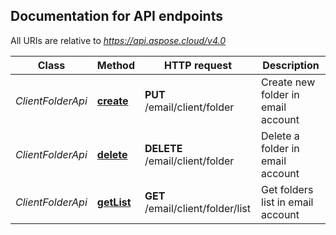 

## Documentation for API endpoints

All URIs are relative to *https://api.aspose.cloud/v4.0*

Class | Method | HTTP request | Description
------------ | ------------- | ------------- | -------------
*ClientFolderApi* | [**create**](ClientFolderApi.md#create) | **PUT** /email/client/folder | Create new folder in email account             
*ClientFolderApi* | [**delete**](ClientFolderApi.md#delete) | **DELETE** /email/client/folder | Delete a folder in email account             
*ClientFolderApi* | [**getList**](ClientFolderApi.md#getList) | **GET** /email/client/folder/list | Get folders list in email account             


    
